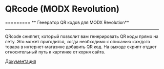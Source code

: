 ﻿# QRcode (MODX Revolution)
=========
** Генератор QR кодов для MODX Revolution**

----------------------------------------
QRcode сниппет, который позволит вам генерировать QR коды прямо на лету. Это может пригодится, когда необходимо к описанию каждого товара в интернет-магазине добавить QR код. На выходе скрипт отдает относительный путь к картинке от корня сайта.

[Документация](http://blog.agel-nash.ru/addon/qrcode.html)